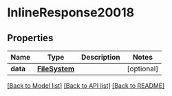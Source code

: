 # InlineResponse20018

## Properties
Name | Type | Description | Notes
------------ | ------------- | ------------- | -------------
**data** | [**FileSystem**](FileSystem.md) |  | [optional] 

[[Back to Model list]](../README.md#documentation-for-models) [[Back to API list]](../README.md#documentation-for-api-endpoints) [[Back to README]](../README.md)

